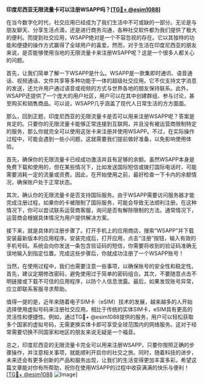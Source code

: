 **印度尼西亚无限流量卡可以注册WSAPP吗？[[TG💪+ @esim1088](https://t.me/s/esim1088)]**

在当今数字化时代，社交应用已经成为了我们生活中不可或缺的一部分。无论是与朋友聊天、分享生活点滴，还是进行商务沟通，各种社交软件都为我们提供了极大的便利。而提到社交应用，WSAPP绝对是一个不容忽视的存在。它以其独特的功能和便捷的操作方式赢得了全球用户的喜爱。然而，对于生活在印度尼西亚的朋友来说，是否能够使用当地的无限流量卡来注册WSAPP呢？这是一个很多人都关心的问题。

首先，让我们简单了解一下WSAPP是什么。WSAPP是一款集即时通讯、语音通话、视频通话、文件共享等多种功能于一体的超级社交应用。它不仅支持文字消息的发送，还允许用户通过语音或视频的方式与世界各地的朋友保持联系。此外，WSAPP还提供了一个庞大的用户社区，用户可以在其中创建群组、参与讨论，甚至购买和销售商品。可以说，WSAPP几乎涵盖了现代人日常生活的方方面面。

那么，回到正题，印度尼西亚的无限流量卡是否可以用来注册WSAPP呢？答案是肯定的。只要你的无限流量卡能够正常连接到互联网，并且没有被运营商限制特定的服务，那么你就完全可以使用这张卡来注册并使用WSAPP。不过，在实际操作过程中，可能会遇到一些小问题，这就需要我们提前做好准备，以免影响使用体验。

首先，确保你的无限流量卡已经成功激活并且有足够的余额。虽然WSAPP本身是免费下载和使用的，但在某些情况下，比如发送国际短信或拨打国际电话时，可能需要消耗一定的流量或资费。因此，在开始使用之前，最好检查一下卡内的余额情况，确保账户处于正常状态。

其次，确认你的无限流量卡是否支持国际服务。由于WSAPP需要访问服务器才能完成注册过程，如果你的卡被限制了国际服务，可能会导致无法顺利注册。在这种情况下，你可以尝试联系运营商客服，询问是否有解除限制的方法。通常情况下，运营商会根据具体情况为用户提供解决方案。

接下来，就是具体的注册步骤了。打开手机上的应用商店，搜索“WSAPP”并下载安装最新版本的应用程序。安装完成后，打开应用，点击“注册”按钮，输入有效的手机号码。系统会向你发送一条包含验证码的短信，你需要将收到的验证码准确无误地输入到指定位置。完成这些步骤后，你就成功注册了一个WSAPP账号！

当然，在使用过程中，我们也需要注意一些事项，以确保账号的安全性和稳定性。首先，建议定期修改密码，避免使用过于简单的密码组合。其次，不要随意点击不明链接或下载不可信的应用程序，以防个人信息泄露。最后，如果发现账号异常，应立即联系客服寻求帮助。

值得一提的是，近年来随着电子SIM卡（eSIM）技术的发展，越来越多的人开始选择使用虚拟号码来注册社交应用。相比于传统的实体SIM卡，eSIM具有更高的灵活性和便捷性。例如，通过TG💪+ @esim1088提供的服务，用户可以轻松获取多个国家的虚拟号码，无需更换实体卡即可享受全球范围内的网络服务。这对于经常需要切换不同国家和地区的朋友来说无疑是一个福音。

总之，印度尼西亚的无限流量卡完全可以用来注册WSAPP，只要你按照正确的步骤操作，并注意相关事项，就能顺利开启你的社交之旅。同时，随着科技的进步，未来还会有更多创新的产品和服务出现，让我们的生活变得更加丰富多彩。希望这篇文章能对你有所帮助，祝你在使用WSAPP的过程中收获满满的快乐与便利！[[TG💪+ @esim1088](https://t.me/s/esim1088) ![Image](https://i.postimg.cc/4NQfJmqS/Snipaste-2025-05-13-00-14-12.png)]